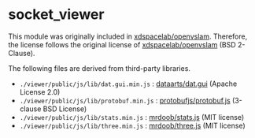 # socket_viewer

This module was originally included in [xdspacelab/openvslam](https://github.com/xdspacelab/openvslam). Therefore, the license follows the original license of [xdspacelab/openvslam](https://github.com/xdspacelab/openvslam) (BSD 2-Clause).

The following files are derived from third-party libraries.

- `./viewer/public/js/lib/dat.gui.min.js` : [dataarts/dat.gui](https://github.com/dataarts/dat.gui) (Apache License 2.0)
- `./viewer/public/js/lib/protobuf.min.js` : [protobufjs/protobuf.js](https://github.com/protobufjs/protobuf.js) (3-clause BSD License)
- `./viewer/public/js/lib/stats.min.js` : [mrdoob/stats.js](https://github.com/mrdoob/stats.js) (MIT license)
- `./viewer/public/js/lib/three.min.js` : [mrdoob/three.js](https://github.com/mrdoob/three.js) (MIT license)
